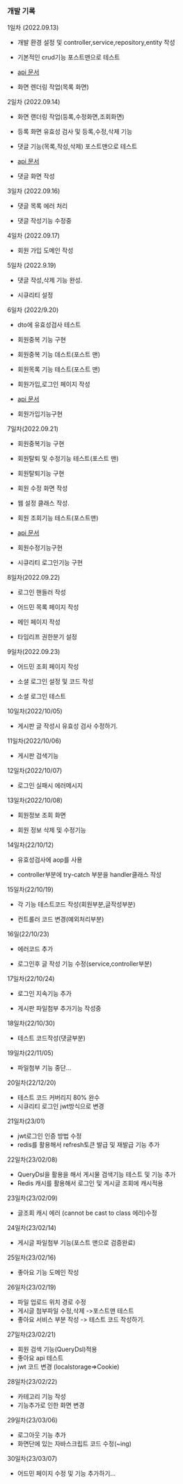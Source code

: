 ### 개발 기록

1일차 (2022.09.13)

- 개발 환경 설정 및 controller,service,repository,entity 작성

- 기본적인 crud기능 포스트맨으로 테스트 

- [api 문서](https://documenter.getpostman.com/view/18344373/2s7YYsc4Ea)

- 화면 렌더링 작업(목록 화면)


2일차 (2022.09.14)

- 화면 랜더링 작업(등록,수정화면,조회화면)

- 등록 화면 유효성 검사 및 등록,수정,삭제 기능 

- 댓글 기능(목록,작성,삭제) 포스트맨으로 테스트

- [api 문서](https://documenter.getpostman.com/view/18344373/2s7YYsc4Ea)

- 댓글 화면 작성


3일차 (2022.09.16)

- 댓글 목록 에러 처리

- 댓글 작성기능 수정중

4일차 (2022.09.17)

- 회원 가입 도메인 작성 

5일차 (2022.9.19)

- 댓글 작성,삭제 기능 완성.

- 시큐리티 설정

6일차 (2022/9.20)

- dto에 유효성검사 테스트

- 회원중복 기능 구현

- 회원중복 기능 데스트(포스트 맨)

- 회원목록 기능 테스트(포스트 맨)

- 회원가입,로그인 페이지 작성

- [api 문서](https://documenter.getpostman.com/view/18344373/2s7YYsc4Ea) 

- 회원가입기능구현


7일차(2022.09.21)

- 회원중복기능 구현

- 회원탈퇴 및 수정기능 테스트(포스트 맨)

- 회원탈퇴기능 구현

- 회원 수정 화면 작성

- 웹 설정 클래스 작성.

- 회원 조회기능 테스트(포스트맨)

- [api 문서](https://documenter.getpostman.com/view/18344373/2s7YYsc4Ea) 

- 회원수정기능구현

- 시큐리티 로그인기능 구현

8일차(2022.09.22)

- 로그인 핸들러 작성

- 어드민 목록 페이지 작성

- 메인 페이지 작성

- 타임리프 권한분기 설정

9일차(2022.09.23)

- 어드민 조회 페이지 작성

- 소셜 로그인 설정 및 코드 작성

- 소셜 로그인 테스트 

10일차(2022/10/05)

- 게시판 글 작성시 유효성 검사 수정하기.

11일차(2022/10/06)

- 게시판 검색기능

12일차(2022/10/07)

- 로그인 실패시 에러메시지

13일차(2022/10/08)

- 회원정보 조회 화면

- 회원 정보 삭제 및 수정기능

14일차(22/10/12)

- 유효성검사에 aop를 사용

- controller부분에 try-catch 부분을 handler클래스 작성

15일차(22/10/19)

- 각 기능 테스트코드 작성(회원부분,글작성부분)

- 컨트롤러 코드 변경(예외처리부분)

16일(22/10/23)

- 에러코드 추가

- 로그인후 글 작성 기능 수정(service,controller부분)

17일차(22/10/24)

- 로그인 지속기능 추가

- 게시판 파일첨부 추가기능 작성중

18일차(22/10/30)

- 테스트 코드작성(댓글부분)

19일차(22/11/05)

- 파일첨부 기능 중단...

20일차(22/12/20)

- 테스트 코드 커버리지 80% 완수
- 시큐리티 로그인 jwt방식으로 변경

21일차(23/01)

- jwt로그인 인증 방법 수정
- redis를 활용해서 refresh토큰 발급 및 재발급 기능 추가

22일차(23/02/08)

- QueryDsl을 활용을 해서 게시물 검색기능 테스트 및 기능 추가
- Redis 캐시를 활용해서 로그인 및 게시글 조회에 캐시적용

23일차(23/02/09)

- 글조회 캐시 에러 (cannot be cast to class 에러)수정

24일차(23/02/14)

- 게시글 파일첨부 기능(포스트 맨으로 검증완료)

25일차(23/02/16)

- 좋아요 기능 도메인 작성 

26일차(23/02/19)

- 파일 업로드 위치 경로 수정
- 게시글 첨부파일 수정,삭제 ->포스트맨 테스트
- 좋아요 서비스 부분 작성 -> 테스트 코드 작성하기.

27일차(23/02/21)

- 회원 검색 기능(QueryDsl)적용
- 좋아요 api 테스트 
- jwt 코드 변경 (localstorage=>Cookie)

28일차(23/02/22)

- 카테고리 기능 작성
- 기능추가로 인한 화면 변경

29일차(23/03/06)

- 로그아웃 기능 추가
- 화면단에 있는 자바스크립트 코드 수정(~ing)

30일차(23/03/07)

- 어드민 페이지 수정 및 기능 추가하기...